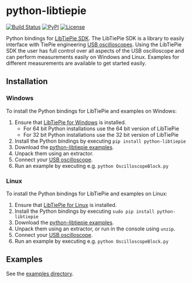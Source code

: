 # python-libtiepie
[![Build Status](https://travis-ci.org/TiePie/python-libtiepie.svg?branch=master)](https://travis-ci.org/TiePie/python-libtiepie)
[![PyPI](https://img.shields.io/pypi/v/python-libtiepie.svg)](https://pypi.org/project/python-libtiepie/)
[![License](https://img.shields.io/github/license/tiepie/python-libtiepie.svg)](LICENSE)

Python bindings for [LibTiePie SDK](https://www.tiepie.com/node/930). The LibTiePie SDK is a library to easily interface with TiePie engineering [USB oscilloscopes](https://www.tiepie.com/node/4). Using the LibTiePie SDK the user has full control over all aspects of the USB oscilloscope and can perform measurements easily on Windows and Linux. Examples for different measurements are available to get started easily.

## Installation

### Windows

To install the Python bindings for LibTiePie and examples on Windows:

1. Ensure that [LibTiePie for Windows](http://www.tiepie.com/node/1015) is installed.
   - For 64 bit Python installations use the 64 bit version of LibTiePie
   - For 32 bit Python installations use the 32 bit version of LibTiePie
2. Install the Python bindings by executing `pip install python-libtiepie`
3. Download the [python-libtiepie examples](https://www.tiepie.com/download/file/1838).
4. Unpack them using an extractor.
5. Connect your [USB oscilloscope](https://www.tiepie.com/node/4).
6. Run an example by executing e.g. `python OscilloscopeBlock.py`

### Linux

To install the Python bindings for LibTiePie and examples on Linux:

1. Ensure that [LibTiePie for Linux](https://www.tiepie.com/node/1016) is installed.
2. Install the Python bindings by executing `sudo pip install python-libtiepie`
3. Download the [python-libtiepie examples](https://www.tiepie.com/download/file/1838).
4. Unpack them using an extractor, or run in the console using `unzip`.
5. Connect your [USB oscilloscope](https://www.tiepie.com/node/4).
6. Run an example by executing e.g. `python OscilloscopeBlock.py`

## Examples

See the [examples directory](examples).
